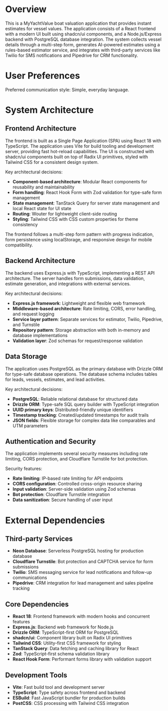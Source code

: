 # Overview

This is a MyYachtValue boat valuation application that provides instant estimates for vessel values. The application consists of a React frontend with a modern UI built using shadcn/ui components, and a Node.js/Express backend with PostgreSQL database integration. The system collects vessel details through a multi-step form, generates AI-powered estimates using a rules-based estimator service, and integrates with third-party services like Twilio for SMS notifications and Pipedrive for CRM functionality.

# User Preferences

Preferred communication style: Simple, everyday language.

# System Architecture

## Frontend Architecture
The frontend is built as a Single Page Application (SPA) using React 18 with TypeScript. The application uses Vite for build tooling and development server, providing fast hot-reload capabilities. The UI is constructed with shadcn/ui components built on top of Radix UI primitives, styled with Tailwind CSS for a consistent design system.

Key architectural decisions:
- **Component-based architecture**: Modular React components for reusability and maintainability
- **Form handling**: React Hook Form with Zod validation for type-safe form management
- **State management**: TanStack Query for server state management and local React state for UI state
- **Routing**: Wouter for lightweight client-side routing
- **Styling**: Tailwind CSS with CSS custom properties for theme consistency

The frontend follows a multi-step form pattern with progress indication, form persistence using localStorage, and responsive design for mobile compatibility.

## Backend Architecture
The backend uses Express.js with TypeScript, implementing a REST API architecture. The server handles form submissions, data validation, estimate generation, and integrations with external services.

Key architectural decisions:
- **Express.js framework**: Lightweight and flexible web framework
- **Middleware-based architecture**: Rate limiting, CORS, error handling, and request logging
- **Service layer pattern**: Separate services for estimator, Twilio, Pipedrive, and Turnstile
- **Repository pattern**: Storage abstraction with both in-memory and database implementations
- **Validation layer**: Zod schemas for request/response validation

## Data Storage
The application uses PostgreSQL as the primary database with Drizzle ORM for type-safe database operations. The database schema includes tables for leads, vessels, estimates, and lead activities.

Key architectural decisions:
- **PostgreSQL**: Reliable relational database for structured data
- **Drizzle ORM**: Type-safe SQL query builder with TypeScript integration
- **UUID primary keys**: Distributed-friendly unique identifiers
- **Timestamp tracking**: Created/updated timestamps for audit trails
- **JSON fields**: Flexible storage for complex data like comparables and UTM parameters

## Authentication and Security
The application implements several security measures including rate limiting, CORS protection, and Cloudflare Turnstile for bot protection.

Security features:
- **Rate limiting**: IP-based rate limiting for API endpoints
- **CORS configuration**: Controlled cross-origin resource sharing
- **Input validation**: Server-side validation using Zod schemas
- **Bot protection**: Cloudflare Turnstile integration
- **Data sanitization**: Secure handling of user input

# External Dependencies

## Third-party Services
- **Neon Database**: Serverless PostgreSQL hosting for production database
- **Cloudflare Turnstile**: Bot protection and CAPTCHA service for form submissions
- **Twilio**: SMS messaging service for lead notifications and follow-up communications
- **Pipedrive**: CRM integration for lead management and sales pipeline tracking

## Core Dependencies
- **React 18**: Frontend framework with modern hooks and concurrent features
- **Express.js**: Backend web framework for Node.js
- **Drizzle ORM**: TypeScript-first ORM for PostgreSQL
- **shadcn/ui**: Component library built on Radix UI primitives
- **Tailwind CSS**: Utility-first CSS framework for styling
- **TanStack Query**: Data fetching and caching library for React
- **Zod**: TypeScript-first schema validation library
- **React Hook Form**: Performant forms library with validation support

## Development Tools
- **Vite**: Fast build tool and development server
- **TypeScript**: Type safety across frontend and backend
- **ESBuild**: Fast JavaScript bundler for production builds
- **PostCSS**: CSS processing with Tailwind CSS integration